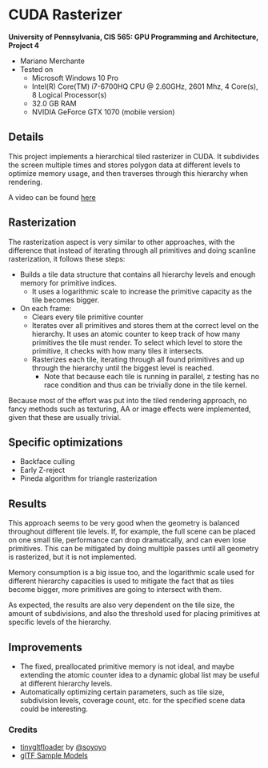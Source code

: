 CUDA Rasterizer
===============

**University of Pennsylvania, CIS 565: GPU Programming and Architecture, Project 4**

* Mariano Merchante
* Tested on
  * Microsoft Windows 10 Pro
  * Intel(R) Core(TM) i7-6700HQ CPU @ 2.60GHz, 2601 Mhz, 4 Core(s), 8 Logical Processor(s)
  * 32.0 GB RAM
  * NVIDIA GeForce GTX 1070 (mobile version)
  
## Details
This project implements a hierarchical tiled rasterizer in CUDA. It subdivides the screen multiple times and stores polygon data at different levels to optimize memory usage, and then traverses through this hierarchy when rendering.

A video can be found [here](https://vimeo.com/238739035)

## Rasterization
The rasterization aspect is very similar to other approaches, with the difference that instead of iterating through all primitives and doing scanline rasterization, it follows these steps:

- Builds a tile data structure that contains all hierarchy levels and enough memory for primitive indices.
  - It uses a logarithmic scale to increase the primitive capacity as the tile becomes bigger.
- On each frame:
  - Clears every tile primitive counter
  - Iterates over all primitives and stores them at the correct level on the hierarchy. It uses an atomic counter to keep track of how many primitives the tile must render. To select which level to store the primitive, it checks with how many tiles it intersects.
  - Rasterizes each tile, iterating through all found primitives and up through the hierarchy until the biggest level is reached.
    - Note that because each tile is running in parallel, z testing has no race condition and thus can be trivially done in the tile kernel.
    
Because most of the effort was put into the tiled rendering approach, no fancy methods such as texturing, AA or image effects were implemented, given that these are usually trivial.
    
## Specific optimizations

- Backface culling
- Early Z-reject 
- Pineda algorithm for triangle rasterization
   
## Results
This approach seems to be very good when the geometry is balanced throughout different tile levels. If, for example, the full scene can be placed on one small tile, performance can drop dramatically, and can even lose primitives. This can be mitigated by doing multiple passes until all geometry is rasterized, but it is not implemented.

Memory consumption is a big issue too, and the logarithmic scale used for different hierarchy capacities is used to mitigate the fact that as tiles become bigger, more primitives are going to intersect with them. 

As expected, the results are also very dependent on the tile size, the amount of subdivisions, and also the threshold used for placing primitives at specific levels of the hierarchy.

## Improvements
* The fixed, preallocated primitive memory is not ideal, and maybe extending the atomic counter idea to a dynamic global list may be useful at different hierarchy levels.
* Automatically optimizing certain parameters, such as tile size, subdivision levels, coverage count, etc. for the specified scene data could be interesting.

### Credits

* [tinygltfloader](https://github.com/syoyo/tinygltfloader) by [@soyoyo](https://github.com/syoyo)
* [glTF Sample Models](https://github.com/KhronosGroup/glTF/blob/master/sampleModels/README.md)
